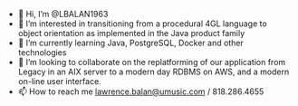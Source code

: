- 👋 Hi, I’m @LBALAN1963
- 👀 I’m interested in transitioning from a procedural 4GL language to object orientation as implemented in the Java product family
- 🌱 I’m currently learning Java, PostgreSQL, Docker and other technologies
- 💞️ I’m looking to collaborate on the replatforming of our application from Legacy in an AIX server to a modern day RDBMS on AWS, and a modern on-line user interface.
- 📫 How to reach me lawrence.balan@umusic.com / 818.286.4655

<!---
LBALAN1963/LBALAN1963 is a ✨ special ✨ repository because its `README.md` (this file) appears on your GitHub profile.
You can click the Preview link to take a look at your changes.
--->
